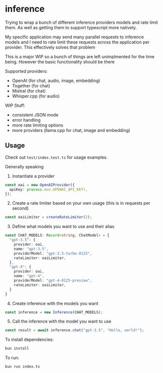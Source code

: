 # inference

Trying to wrap a bunch of different inference providers models and rate limit them. As well as getting them to support typescript more natively.

My specific application may send many parallel requests to inference models and I need to rate limit these requests across the application per provider. This effectively solves that problem

This is a major WIP so a bunch of things are left unimplmented for the time being. However the basic functionality should be there

Supported providers:
* OpenAI (for chat, audio, image, embedding)
* Together (for chat)
* Mistral (for chat)
* Whisper.cpp (for audio)

WIP Stuff:
* consistent JSON mode
* error handling
* more rate limiting options
* more providers (llama.cpp for chat, image and embedding)

## Usage

Check out `test/index.test.ts` for usage examples.

Generally speaking

1. Instantiate a provider

```typescript
const oai = new OpenAIProvider({
  apiKey: process.env.OPENAI_API_KEY!,
});
```

2. Create a rate limiter based on your own usage (this is in requests per second)

```typescript
const oaiLimiter = createRateLimiter(2);
```

3. Define what models you want to use and their alias

```typescript
const CHAT_MODELS: Record<string, ChatModel> = {
  "gpt-3.5": {
    provider: oai,
    name: "gpt-3.5",
    providerModel: "gpt-3.5-turbo-0125",
    rateLimiter: oaiLimiter,
  },
  "gpt-4": {
    provider: oai,
    name: "gpt-4",
    providerModel: "gpt-4-0125-preview",
    rateLimiter: oaiLimiter,
  }
}
```

4. Create inference with the models you want

```typescript
const inference = new Inference(CHAT_MODELS);
```

5. Call the inference with the model you want to use

```typescript
const result = await inference.chat("gpt-3.5", "Hello, world!");
```

To install dependencies:

```bash
bun install
```

To run:

```bash
bun run index.ts
```
